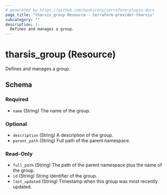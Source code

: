 ```yaml
---
# generated by https://github.com/hashicorp/terraform-plugin-docs
page_title: "tharsis_group Resource - terraform-provider-tharsis"
subcategory: ""
description: |-
  Defines and manages a group.
---
```


# tharsis_group (Resource)

Defines and manages a group.



<!-- schema generated by tfplugindocs -->
## Schema

### Required

- `name` (String) The name of the group.

### Optional

- `description` (String) A description of the group.
- `parent_path` (String) Full path of the parent namespace.

### Read-Only

- `full_path` (String) The path of the parent namespace plus the name of the group.
- `id` (String) String identifier of the group.
- `last_updated` (String) Timestamp when this group was most recently updated.


